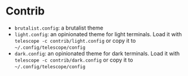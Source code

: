 # Contrib

 - `brutalist.config`: a brutalist theme
 - `light.config`: an opinionated theme for light terminals.  Load it
   with `telescope -c contrib/light.config` or copy it to
   `~/.config/telescope/config`
 - `dark.config`: an opinionated theme for dark terminals.  Load it
   with `telescope -c contrib/dark.config` or copy it to
   `~/.config/telescope/config`
